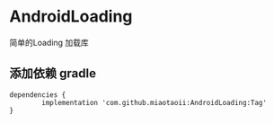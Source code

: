 # AndroidLoading
简单的Loading 加载库

## 添加依赖 gradle

	dependencies {
	        implementation 'com.github.miaotaoii:AndroidLoading:Tag'
	}

